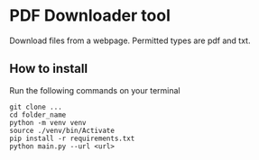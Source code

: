 # PDF Downloader tool

Download files from a webpage. Permitted types are pdf and txt.

## How to install

Run the following commands on your terminal

```
git clone ...
cd folder_name
python -m venv venv
source ./venv/bin/Activate
pip install -r requirements.txt
python main.py --url <url>

```
